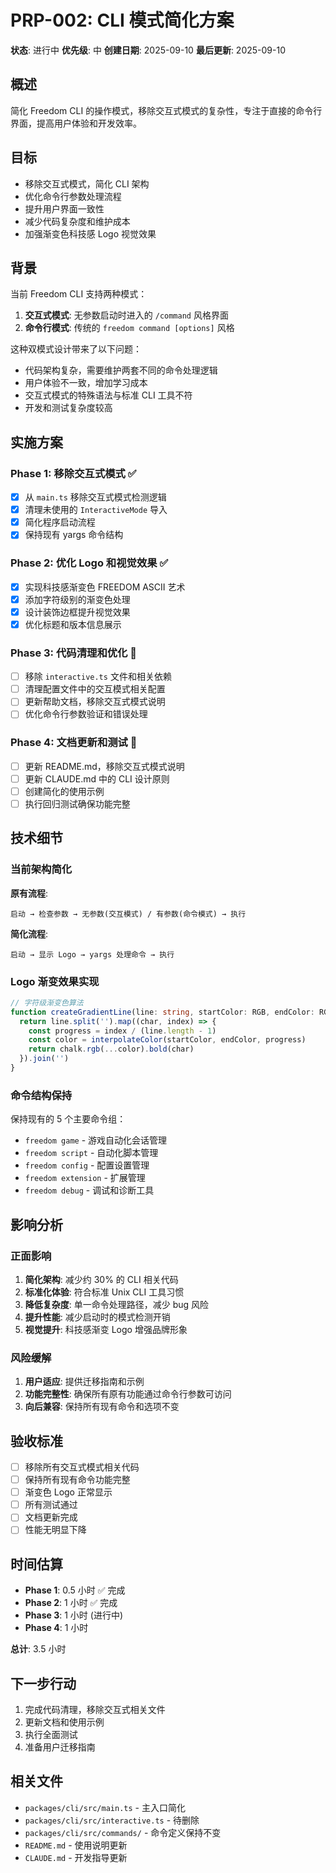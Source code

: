 # PRP-002: CLI 模式简化方案

**状态**: 进行中
**优先级**: 中
**创建日期**: 2025-09-10
**最后更新**: 2025-09-10

## 概述

简化 Freedom CLI 的操作模式，移除交互式模式的复杂性，专注于直接的命令行界面，提高用户体验和开发效率。

## 目标

- 移除交互式模式，简化 CLI 架构
- 优化命令行参数处理流程
- 提升用户界面一致性
- 减少代码复杂度和维护成本
- 加强渐变色科技感 Logo 视觉效果

## 背景

当前 Freedom CLI 支持两种模式：
1. **交互式模式**: 无参数启动时进入的 `/command` 风格界面
2. **命令行模式**: 传统的 `freedom command [options]` 风格

这种双模式设计带来了以下问题：
- 代码架构复杂，需要维护两套不同的命令处理逻辑
- 用户体验不一致，增加学习成本
- 交互式模式的特殊语法与标准 CLI 工具不符
- 开发和测试复杂度较高

## 实施方案

### Phase 1: 移除交互式模式 ✅

- [x] 从 `main.ts` 移除交互式模式检测逻辑
- [x] 清理未使用的 `InteractiveMode` 导入
- [x] 简化程序启动流程
- [x] 保持现有 yargs 命令结构

### Phase 2: 优化 Logo 和视觉效果 ✅

- [x] 实现科技感渐变色 FREEDOM ASCII 艺术
- [x] 添加字符级别的渐变色处理
- [x] 设计装饰边框提升视觉效果
- [x] 优化标题和版本信息展示

### Phase 3: 代码清理和优化 🔄

- [ ] 移除 `interactive.ts` 文件和相关依赖
- [ ] 清理配置文件中的交互模式相关配置
- [ ] 更新帮助文档，移除交互式模式说明
- [ ] 优化命令行参数验证和错误处理

### Phase 4: 文档更新和测试 🔄

- [ ] 更新 README.md，移除交互式模式说明
- [ ] 更新 CLAUDE.md 中的 CLI 设计原则
- [ ] 创建简化的使用示例
- [ ] 执行回归测试确保功能完整

## 技术细节

### 当前架构简化

**原有流程**:
```
启动 → 检查参数 → 无参数(交互模式) / 有参数(命令模式) → 执行
```

**简化流程**:
```
启动 → 显示 Logo → yargs 处理命令 → 执行
```

### Logo 渐变效果实现

```typescript
// 字符级渐变色算法
function createGradientLine(line: string, startColor: RGB, endColor: RGB): string {
  return line.split('').map((char, index) => {
    const progress = index / (line.length - 1)
    const color = interpolateColor(startColor, endColor, progress)
    return chalk.rgb(...color).bold(char)
  }).join('')
}
```

### 命令结构保持

保持现有的 5 个主要命令组：
- `freedom game` - 游戏自动化会话管理
- `freedom script` - 自动化脚本管理
- `freedom config` - 配置设置管理
- `freedom extension` - 扩展管理
- `freedom debug` - 调试和诊断工具

## 影响分析

### 正面影响

1. **简化架构**: 减少约 30% 的 CLI 相关代码
2. **标准化体验**: 符合标准 Unix CLI 工具习惯
3. **降低复杂度**: 单一命令处理路径，减少 bug 风险
4. **提升性能**: 减少启动时的模式检测开销
5. **视觉提升**: 科技感渐变 Logo 增强品牌形象

### 风险缓解

1. **用户适应**: 提供迁移指南和示例
2. **功能完整性**: 确保所有原有功能通过命令行参数可访问
3. **向后兼容**: 保持所有现有命令和选项不变

## 验收标准

- [ ] 移除所有交互式模式相关代码
- [ ] 保持所有现有命令功能完整
- [ ] 渐变色 Logo 正常显示
- [ ] 所有测试通过
- [ ] 文档更新完成
- [ ] 性能无明显下降

## 时间估算

- **Phase 1**: 0.5 小时 ✅ 完成
- **Phase 2**: 1 小时 ✅ 完成
- **Phase 3**: 1 小时 (进行中)
- **Phase 4**: 1 小时

**总计**: 3.5 小时

## 下一步行动

1. 完成代码清理，移除交互式相关文件
2. 更新文档和使用示例
3. 执行全面测试
4. 准备用户迁移指南

## 相关文件

- `packages/cli/src/main.ts` - 主入口简化
- `packages/cli/src/interactive.ts` - 待删除
- `packages/cli/src/commands/` - 命令定义保持不变
- `README.md` - 使用说明更新
- `CLAUDE.md` - 开发指导更新
